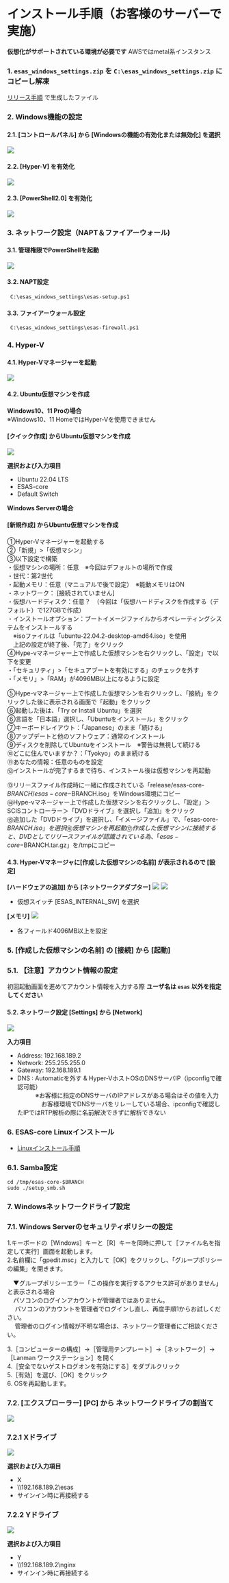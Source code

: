 # インストール手順（お客様のサーバーで実施）

**仮想化がサポートされている環境が必要です**
AWSではmetal系インスタンス

### 1. `esas_windows_settings.zip` を `C:\esas_windows_settings.zip` にコピーし解凍
[リリース手順](release.md) で生成したファイル

### 2. Windows機能の設定
#### 2.1. [コントロールパネル] から [Windowsの機能の有効化または無効化] を選択
![](./images/esas-controlpanel.png)

#### 2.2. [Hyper-V] を有効化
![](./images/esas-feature1.png)

#### 2.3. [PowerShell2.0] を有効化
![](./images/esas-feature2.png)

### 3. ネットワーク設定（NAPT＆ファイアーウォール)
#### 3.1. 管理権限でPowerShellを起動
![](./images/esas-powershell.png)

#### 3.2. NAPT設定

```
 C:\esas_windows_settings\esas-setup.ps1
```

#### 3.3. ファイアーウォール設定

```
 C:\esas_windows_settings\esas-firewall.ps1
```

### 4. Hyper-V
#### 4.1. Hyper-Vマネージャーを起動
![](./images/esas-hiperv.png)


#### 4.2. Ubuntu仮想マシンを作成
**Windows10、11 Proの場合**  
※Windows10、11 HomeではHyper-Vを使用できません

#### [クイック作成] からUbuntu仮想マシンを作成  
![](./images/esas-hyperv-quick1.png)

**選択および入力項目**

- Ubuntu 22.04 LTS
- ESAS-core
- Default Switch


**Windows Serverの場合**
#### [新規作成] からUbuntu仮想マシンを作成  
①Hyper-Vマネージャーを起動する  
②「新規」>「仮想マシン」  
③以下設定で構築  
・仮想マシンの場所：任意　※今回はデフォルトの場所で作成  
・世代：第2世代  
・起動メモリ：任意（マニュアルで後で設定）　※能動メモリはON  
・ネットワーク： [接続されていません]   
・仮想ハードディスク：任意？　（今回は「仮想ハードディスクを作成する（デフォルト）で127GBで作成）　  
・インストールオプション：ブートイメージファイルからオペレーティングシステムをインストールする  
　※isoファイルは「ubuntu-22.04.2-desktop-amd64.iso」を使用  
　上記の設定が終了後、「完了」をクリック  
④Hype-vマネージャー上で作成した仮想マシンを右クリックし、「設定」で以下を変更  
・「セキュリティ」>「セキュアブートを有効にする」のチェックを外す  
・「メモリ」>「RAM」が4096MB以上になるように設定

⑤Hype-vマネージャー上で作成した仮想マシンを右クリックし、「接続」をクリックした後に表示される画面で「起動」をクリック  
⑥起動した後は、「Try or Install Ubuntu」を選択  
⑥言語を「日本語」選択し、「Ubuntuをインストール」をクリック  
⑦キーボードレイアウト：「Japanese」のまま「続ける」  
⑧アップデートと他のソフトウェア：通常のインストール  
⑨ディスクを削除してUbuntuをインストール　※警告は無視して続ける  
⑩どこに住んでいますか？：「Tyokyo」のまま続ける  
⑪あなたの情報：任意のものを設定  
⑫インストールが完了するまで待ち、インストール後は仮想マシンを再起動  

⑬リリースファイル作成時に一緒に作成されている「release/esas-core-$BRANCH/esas-core-$BRANCH.iso」をWindows環境にコピー  
⑭Hype-vマネージャー上で作成した仮想マシンを右クリックし、「設定」＞SCISコントローラー＞「DVDドライブ」を選択し「追加」をクリック  
⑮追加した「DVDドライブ」を選択し、「イメージファイル」で、「esas-core-$BRANCH.iso」を選択  
⑯仮想マシンを再起動  
⑰作成した仮想マシンに接続すると、DVDとしてリリースファイルが認識されている為、「esas-core-$BRANCH.tar.gz」を/tmpにコピー  

#### 4.3. Hyper-Vマネージャに[作成した仮想マシンの名前] が表示されるので [設定]

**[ハードウェアの追加] から [ネットワークアダプター]**
![](./images/esas-hyperv-quick5.png)
![](./images/esas-hyperv-quick6.png)

- 仮想スイッチ [ESAS_INTERNAL_SW] を選択

**[メモリ]**
![](./images/esas-hyperv-quick8.png)

- 各フィールド4096MB以上を設定

### 5. [作成した仮想マシンの名前] の [接続] から [起動]

### 5.1. 【注意】アカウント情報の設定

初回起動画面を進めてアカウント情報を入力する際
**ユーザ名は `esas` 以外を指定してください**

#### 5.2. ネットワーク設定 [Settings] から [Network]
![](./images/esas-network.png)

**入力項目**


- Address: 192.168.189.2
- Network: 255.255.255.0
- Gateway: 192.168.189.1
- DNS    : Automaticを外す & Hyper-VホストOSのDNSサーバIP（ipconfigで確認可能）  
　　　※お客様に指定のDNSサーバのIPアドレスがある場合はその値を入力  
      　　　　お客様環境でDNSサーバをリレーしている場合、ipconfigで確認したIPではRTP解析の際に名前解決できずに解析できない  

### 6. ESAS-core Linuxインストール
- [Linuxインストール手順](install-linux.md)

### 6.1. Samba設定
```
cd /tmp/esas-core-$BRANCH
sudo ./setup_smb.sh
```

### 7. Windowsネットワークドライブ設定
### 7.1. Windows Serverのセキュリティポリシーの設定
1.キーボードの［Windows］キーと［R］キーを同時に押して［ファイル名を指定して実行］画面を起動します。  
2.名前欄に「gpedit.msc」と入力して［OK］をクリックし、「グループポリシーの編集」を開きます。  

　▼グループポリシーエラー「この操作を実行するアクセス許可がありません」と表示される場合  
 　パソコンのログインアカウントが管理者ではありません。  
　 パソコンのアカウントを管理者でログインし直し、再度手順1からお試しください。  
　 管理者のログイン情報が不明な場合は、ネットワーク管理者にご相談ください。  

3.［コンピューターの構成］→［管理用テンプレート］→［ネットワーク］→［Lanman ワークステーション］を開く  
4.［安全でないゲストログオンを有効にする］をダブルクリック  
5.［有効］を選び、［OK］をクリック  
6. OSを再起動します。  

### 7.2. [エクスプローラー] [PC] から ネットワークドライブの割当て
![](./images/esas-smb.png)

### 7.2.1 Xドライブ
![](./images/esas-smb1.png)

**選択および入力項目**

- X
- \\\\192.168.189.2\esas
- サインイン時に再接続する

### 7.2.2 Yドライブ
![](./images/esas-smb2.png)

**選択および入力項目**

- Y
- \\\\192.168.189.2\nginx
- サインイン時に再接続する
